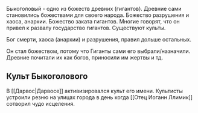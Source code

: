 
Быкоголовый - одно из божеств древних (гигантов). Древние сами становились божествами для своего народа. Божество разрушения и хаоса, анархии. Божество заката гигантов. Многие говорят, что он привел к развалу государство гигантов. Существуют культы.

Бог смерти, хаоса (анархии) и разрушения, правил дольше остальных.

Он стал божеством, потому что Гиганты сами его выбрали/назначили. Древние почитали их как богов, приносили им жертвы и тд.

## Культ Быкоголового

В [[Дарвос|Дарвосе]] активизировался культ его имени. Культисты устроили резню на улицах города в день когда [[Отец Иоганн Ллимик]] сотворил чудо исцеления.